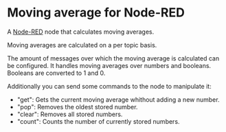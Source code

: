 # Moving average for Node-RED

A [Node-RED](https://github.com/node-red/node-red) node that calculates
moving averages.

Moving averages are calculated on a per topic basis.

The amount of messages over which the moving average is calculated can be
configured. It handles moving averages over numbers and booleans. Booleans
are converted to 1 and 0.

Additionally you can send some commands to the node to
manipulate it:

- "get": Gets the current moving average whithout adding a new number.
- "pop": Removes the oldest stored number.
- "clear": Removes all stored numbers.
- "count": Counts the number of currently stored numbers.
